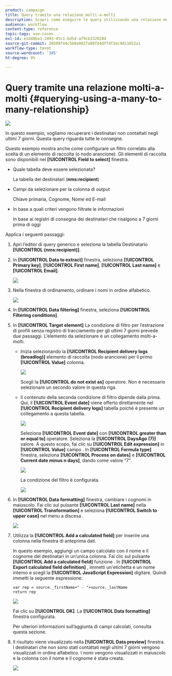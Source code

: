 ```yaml
---
product: campaign
title: Query tramite una relazione molti-a-molti
description: Scopri come eseguire le query utilizzando una relazione molti-a-molti
audience: workflow
content-type: reference
topic-tags: use-cases
exl-id: e1d40ba1-2493-45c1-bd54-af9cb332028d
source-git-commit: 20509f44c5b8e0827a09f44dffdf2ec9d11652a1
workflow-type: tm+mt
source-wordcount: '385'
ht-degree: 0%

---
```


# Query tramite una relazione molti-a-molti {#querying-using-a-many-to-many-relationship}

![](../../assets/common.svg)

In questo esempio, vogliamo recuperare i destinatari non contattati negli ultimi 7 giorni. Questa query riguarda tutte le consegne.

Questo esempio mostra anche come configurare un filtro correlato alla scelta di un elemento di raccolta (o nodo arancione). Gli elementi di raccolta sono disponibili nel **[!UICONTROL Field to select]** finestra.

* Quale tabella deve essere selezionata?

   La tabella dei destinatari (**nms:recipient**)

* Campi da selezionare per la colonna di output

   Chiave primaria, Cognome, Nome ed E-mail

* In base a quali criteri vengono filtrate le informazioni

   In base ai registri di consegna dei destinatari che risalgono a 7 giorni prima di oggi

Applica i seguenti passaggi:

1. Apri l’editor di query generico e seleziona la tabella Destinatario **[!UICONTROL (nms:recipient)]**.
1. In **[!UICONTROL Data to extract]** finestra, seleziona **[!UICONTROL Primary key]**, **[!UICONTROL First name]**, **[!UICONTROL Last name]** e **[!UICONTROL Email]**.

   ![](assets/query_editor_nveau_33.png)

1. Nella finestra di ordinamento, ordinare i nomi in ordine alfabetico.

   ![](assets/query_editor_nveau_34.png)

1. In **[!UICONTROL Data filtering]** finestra, seleziona **[!UICONTROL Filtering conditions]**.
1. In **[!UICONTROL Target element]** La condizione di filtro per l’estrazione di profili senza registro di tracciamento per gli ultimi 7 giorni prevede due passaggi. L’elemento da selezionare è un collegamento molti-a-molti.

   * Inizia selezionando la **[!UICONTROL Recipient delivery logs (broadlog)]** elemento di raccolta (nodo arancione) per il primo **[!UICONTROL Value]** colonna.

      ![](assets/query_editor_nveau_67.png)

      Scegli la **[!UICONTROL do not exist as]** operatore. Non è necessario selezionare un secondo valore in questa riga.

   * Il contenuto della seconda condizione di filtro dipende dalla prima. Qui, il **[!UICONTROL Event date]** viene offerto direttamente nel **[!UICONTROL Recipient delivery logs]** tabella poiché è presente un collegamento a questa tabella.

      ![](assets/query_editor_nveau_36.png)

      Seleziona **[!UICONTROL Event date]** con **[!UICONTROL greater than or equal to]** operatore. Seleziona la **[!UICONTROL DaysAgo (7)]** valore. A questo scopo, fai clic su **[!UICONTROL Edit expression]** in **[!UICONTROL Value]** campo . In **[!UICONTROL Formula type]** finestra, seleziona **[!UICONTROL Process on dates]** e **[!UICONTROL Current date minus n days]**, dando come valore &quot;7&quot;.

      ![](assets/query_editor_nveau_37.png)

      La condizione del filtro è configurata.

      ![](assets/query_editor_nveau_38.png)

1. In **[!UICONTROL Data formatting]** finestra, cambiare i cognomi in maiuscolo. Fai clic sul pulsante **[!UICONTROL Last name]** nella **[!UICONTROL Transformation]** e seleziona **[!UICONTROL Switch to upper case]** nel menu a discesa .

   ![](assets/query_editor_nveau_39.png)

1. Utilizza la **[!UICONTROL Add a calculated field]** per inserire una colonna nella finestra di anteprima dati.

   In questo esempio, aggiungi un campo calcolato con il nome e il cognome dei destinatari in un’unica colonna. Fai clic sul pulsante **[!UICONTROL Add a calculated field]** funzione . In **[!UICONTROL Export calculated field definition]** , immetti un&#39;etichetta e un nome interno e scegli la **[!UICONTROL JavaScript Expression]** digitare. Quindi immetti la seguente espressione:

   ```
   var rep = source._firstName+" - "+source._lastName
   return rep
   ```

   ![](assets/query_editor_nveau_40.png)

   Fai clic su **[!UICONTROL OK]**. La **[!UICONTROL Data formatting]** finestra configurata.

   Per ulteriori informazioni sull’aggiunta di campi calcolati, consulta questa sezione.

1. Il risultato viene visualizzato nella **[!UICONTROL Data preview]** finestra. I destinatari che non sono stati contattati negli ultimi 7 giorni vengono visualizzati in ordine alfabetico. I nomi vengono visualizzati in maiuscolo e la colonna con il nome e il cognome è stata creata.

   ![](assets/query_editor_nveau_41.png)
